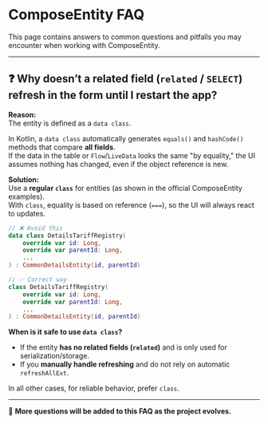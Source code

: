 # ComposeEntity FAQ

This page contains answers to common questions and pitfalls you may encounter when working with ComposeEntity.  

---

## ❓ Why doesn’t a related field (`related` / `SELECT`) refresh in the form until I restart the app?

**Reason:**  
The entity is defined as a `data class`.  

In Kotlin, a `data class` automatically generates `equals()` and `hashCode()` methods that compare **all fields**.  
If the data in the table or `Flow`/`LiveData` looks the same "by equality," the UI assumes nothing has changed, even if the object reference is new.  

**Solution:**  
Use a **regular `class`** for entities (as shown in the official ComposeEntity examples).  
With `class`, equality is based on reference (`===`), so the UI will always react to updates.

```kotlin
// ❌ Avoid this
data class DetailsTariffRegistry(
    override var id: Long,
    override var parentId: Long,
    ...
) : CommonDetailsEntity(id, parentId)

// ✅ Correct way
class DetailsTariffRegistry(
    override var id: Long,
    override var parentId: Long,
    ...
) : CommonDetailsEntity(id, parentId)
```

**When is it safe to use `data class`?**  
- If the entity **has no related fields (`related`)** and is only used for serialization/storage.  
- If you **manually handle refreshing** and do not rely on automatic `refreshAllExt`.  

In all other cases, for reliable behavior, prefer `class`.  

---

📌 **More questions will be added to this FAQ as the project evolves.**
